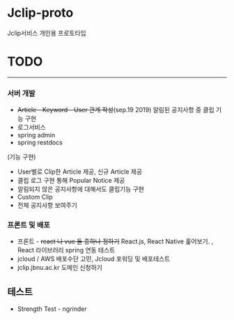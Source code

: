 # Jclip-proto
Jclip서비스 개인용 프로토타입

# TODO
---

### 서버 개발

* ~~Article - Keyword - User 관계 작성~~(sep.19 2019)  알림된 공지사항 중 클립 기능 구현
* 로그서비스 
* spring admin
* spring restdocs

(기능 구현)
* User별로 Clip한 Article 제공, 신규 Article 제공
* 클립 로그 구현 통해 Popular Notice 제공
* 알림되지 않은 공지사항에 대해서도 클립기능 구현
* Custom Clip
* 전체 공지사항 보여주기


### 프론트 및 배포

* 프론트 - ~~react 나 vue 둘 중하나 정하기~~ React.js, React Native 훑어보기. , React 라이브러리 spring 연동 테스트
* jcloud / AWS 배포수단 고민, Jcloud 포워딩 및 배포테스트
* jclip.jbnu.ac.kr 도메인 신청하기


## 테스트

* Strength Test - ngrinder
